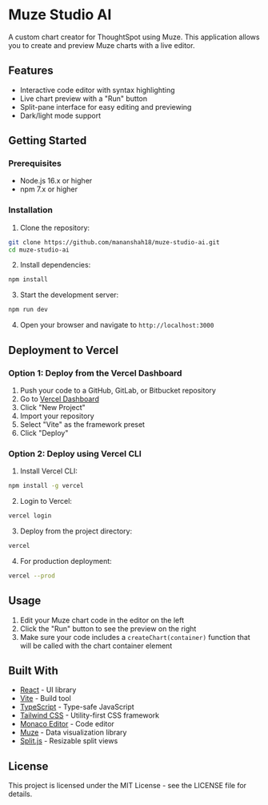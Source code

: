 # Muze Studio AI

A custom chart creator for ThoughtSpot using Muze. This application allows you to create and preview Muze charts with a live editor.

## Features

- Interactive code editor with syntax highlighting
- Live chart preview with a "Run" button
- Split-pane interface for easy editing and previewing
- Dark/light mode support

## Getting Started

### Prerequisites

- Node.js 16.x or higher
- npm 7.x or higher

### Installation

1. Clone the repository:
```bash
git clone https://github.com/mananshah18/muze-studio-ai.git
cd muze-studio-ai
```

2. Install dependencies:
```bash
npm install
```

3. Start the development server:
```bash
npm run dev
```

4. Open your browser and navigate to `http://localhost:3000`

## Deployment to Vercel

### Option 1: Deploy from the Vercel Dashboard

1. Push your code to a GitHub, GitLab, or Bitbucket repository
2. Go to [Vercel Dashboard](https://vercel.com/dashboard)
3. Click "New Project"
4. Import your repository
5. Select "Vite" as the framework preset
6. Click "Deploy"

### Option 2: Deploy using Vercel CLI

1. Install Vercel CLI:
```bash
npm install -g vercel
```

2. Login to Vercel:
```bash
vercel login
```

3. Deploy from the project directory:
```bash
vercel
```

4. For production deployment:
```bash
vercel --prod
```

## Usage

1. Edit your Muze chart code in the editor on the left
2. Click the "Run" button to see the preview on the right
3. Make sure your code includes a `createChart(container)` function that will be called with the chart container element

## Built With

- [React](https://reactjs.org/) - UI library
- [Vite](https://vitejs.dev/) - Build tool
- [TypeScript](https://www.typescriptlang.org/) - Type-safe JavaScript
- [Tailwind CSS](https://tailwindcss.com/) - Utility-first CSS framework
- [Monaco Editor](https://microsoft.github.io/monaco-editor/) - Code editor
- [Muze](https://muzejs.org/) - Data visualization library
- [Split.js](https://split.js.org/) - Resizable split views

## License

This project is licensed under the MIT License - see the LICENSE file for details.
